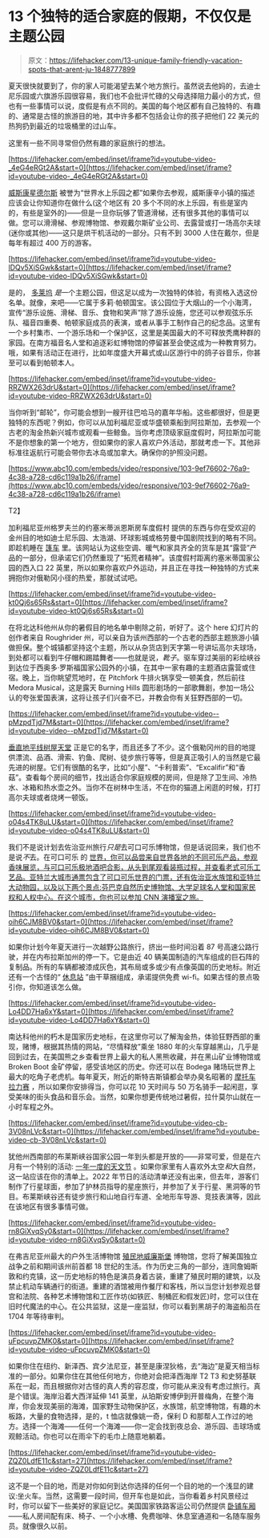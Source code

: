 # 13 个独特的适合家庭的假期，不仅仅是主题公园

> 原文：<https://lifehacker.com/13-unique-family-friendly-vacation-spots-that-arent-ju-1848777899>

夏天很快就要到了，你的家人可能渴望去某个地方旅行。虽然说去他妈的，去迪士尼乐园或六旗游乐园很容易，我们也不会批评忙碌的父母选择阻力最小的方式，但也有一些事情可以说，度假是有点不同的。美国的每个地区都有自己独特的、有趣的、通常是古怪的旅游目的地，其中许多都不包括会让你的孩子把他们 22 美元的热狗扔到最近的垃圾桶里的过山车。

这里有一些不同寻常但仍然有趣的家庭旅行的想法。

 [https://lifehacker.com/embed/inset/iframe?id=youtube-video-_4eG4eRGt2A&start=0](https://lifehacker.com/embed/inset/iframe?id=youtube-video-_4eG4eRGt2A&start=0) 

[威斯康星德尔斯](https://www.wisdells.com/) 被誉为“世界水上乐园之都”如果你去参观，威斯康辛小镇的描述应该会让你知道你在做什么(这个地区有 20 多个不同的水上乐园，有些是室内的，有些是室外的)——但是一旦你玩够了管道滑梯，还有很多其他的事情可以做。您可以滑滑梯、参观博物馆、参观戴尔斯矿业公司、去露营或打一场高尔夫球(迷你或其他)——这只是烘干机活动的一部分。只有不到 3000 人住在戴尔，但是每年有超过 400 万的游客。

 [https://lifehacker.com/embed/inset/iframe?id=youtube-video-lDQv5XiSGwk&start=0](https://lifehacker.com/embed/inset/iframe?id=youtube-video-lDQv5XiSGwk&start=0) 

是的， [多莱坞](https://www.dollywood.com/) *是*一个主题公园，但这足以成为一次独特的体验，有资格入选这份名单。就像，来吧——它属于多莉·帕顿国宝。该公园位于大烟山的一个小海湾，宣传“游乐设施、滑梯、音乐、食物和笑声”除了游乐设施，您还可以参观弦乐乐队、福音四重奏、帕顿家庭成员的表演，或者从事手工制作自己的纪念品。这里有一个乡村集市、一个游乐场和一个保护区，这里是美国最大的不可释放秃鹰种群的家园。在南方福音名人堂和追逐彩虹博物馆的停留甚至会使这成为一种教育努力。哦，如果有活动正在进行，比如年度盛大开幕式或山区游行中的鸽子谷音乐，你甚至可以看到帕顿本人。

 [https://lifehacker.com/embed/inset/iframe?id=youtube-video-RRZWX263drU&start=0](https://lifehacker.com/embed/inset/iframe?id=youtube-video-RRZWX263drU&start=0) 

当你听到“邮轮”，你可能会想到一艘开往巴哈马的嘉年华船。这些都很好，但是更独特的东西呢？例如，你可以从加利福尼亚或华盛顿乘船到阿拉斯加，去参观一个古老的淘金热新兴城市或观看一些鲸鱼。当你考虑顶级家庭度假时，阿拉斯加可能不是你想象的第一个地方，但如果你的家人喜欢户外活动，那就考虑一下。其他非标准往返航行可能会带你去冰岛或加拿大。确保你的护照没问题。

[https://www.abc10.com/embeds/video/responsive/103-9ef76602-76a9-4c38-a728-cd6c119a1b26/iframe](https://www.abc10.com/embeds/video/responsive/103-9ef76602-76a9-4c38-a728-cd6c119a1b26/iframe)

T2】

加利福尼亚州格罗夫兰的约塞米蒂派恩斯房车度假村 提供的东西与你在受欢迎的金州目的地如迪士尼乐园、太浩湖、环球影城或格劳曼中国剧院找到的略有不同。即趁机睡在 [篷车](https://yosemitepinesrv.com/glamping/conestoga-wagon-2/) 里。该网站认为这些空调、暖气和家具齐全的货车是其“露营”产品的一部分，但承诺它们仍然重现了“拓荒者精神”。该度假村距离约塞米蒂国家公园的西入口 22 英里，所以如果你喜欢户外运动，并且正在寻找一种独特的方式来拥抱你对俄勒冈小径的热爱，那就试试吧。

 [https://lifehacker.com/embed/inset/iframe?id=youtube-video-kt0Qj6s65Rs&start=0](https://lifehacker.com/embed/inset/iframe?id=youtube-video-kt0Qj6s65Rs&start=0) 

在将北达科他州从你的暑假目的地名单中剔除之前，听好了。这个 here 幻灯片的创作者来自 Roughrider 州，可以亲自为该州西部的一个古老的西部主题旅游小镇做担保。整个城镇都坚持这个主题，所以从杂货店到天字第一号讲坛高尔夫球场，到处都可以看到牛仔帽和踢踏舞者——也就是说，*靴子*。驱车穿过美丽的彩绘峡谷到达位于西奥多·罗斯福国家公园外的小镇，在其中一家有趣的主题酒店露营或住宿。晚上，当你眺望荒地时，在 Pitchfork 牛排火锅享受一顿美食，然后前往 Medora Musical，这是露天 Burning Hills 圆形剧场的一部歌舞剧，参加一场公认的夸张爱国表演，这将让孩子们兴奋不已，并教会你有关狂野西部的一切。

 [https://lifehacker.com/embed/inset/iframe?id=youtube-video--pMzpdTjd7M&start=0](https://lifehacker.com/embed/inset/iframe?id=youtube-video--pMzpdTjd7M&start=0) 

[垂直地平线树屋天堂](https://www.treehouseparadise.com/) 正是它的名字，而且还多了不少。这个俄勒冈州的目的地提供漂流、品酒、滑索、钓鱼、爬树、徒步旅行等等，但是真正吸引人的当然是它最先进的树屋。它们有很酷的名字，比如“小屋”、“卡利普索”、“Excalifir”和“香菇”。查看每个房间的细节，找出适合你家庭规模的房间，但是除了卫生间、冷热水、冰箱和热水壶之外。当你不在树林中生活，不在你的猫道上闲逛的时候，打打高尔夫球或者烧烤一顿饭。

 [https://lifehacker.com/embed/inset/iframe?id=youtube-video-o04s4TK8uLU&start=0](https://lifehacker.com/embed/inset/iframe?id=youtube-video-o04s4TK8uLU&start=0) 

我们不是说计划去佐治亚州旅行*只是*去可口可乐博物馆，但是话说回来，我们也不是说*不*去。在可口可乐 的 [世界，你可以品尝来自世界各地的不同可乐产品，参观香味展览，与可口可乐极地酒吧合影，从头到尾观看装瓶过程，并查看老式可乐工艺品。亚特兰大城市通票包含了可口可乐世界的门票，还有佐治亚水族馆和亚特兰大动物园，以及以下两个景点:芬巴克自然历史博物馆、大学足球名人堂和国家民权和人权中心。在这个城市，你也可以参加 CNN 演播室之旅。](https://www.worldofcoca-cola.com/)

 [https://lifehacker.com/embed/inset/iframe?id=youtube-video-oih6CJM8BV0&start=0](https://lifehacker.com/embed/inset/iframe?id=youtube-video-oih6CJM8BV0&start=0) 

如果你计划今年夏天进行一次越野公路旅行，挤出一些时间沿着 87 号高速公路行驶，并在内布拉斯加州的停一下。它是由近 40 辆美国制造的汽车组成的巨石阵的复制品。所有的车辆都被漆成灰色，其布局或多或少有点像英国的历史地标。附近还有一个古怪的“ [休息站](https://www.roadsideamerica.com/tip/838) ”由干草捆组成，承诺提供免费 wi-fi。如果古怪的景点吸引你，你知道该怎么做。

 [https://lifehacker.com/embed/inset/iframe?id=youtube-video-Lo4DD7Ha6xY&start=0](https://lifehacker.com/embed/inset/iframe?id=youtube-video-Lo4DD7Ha6xY&start=0) 

南达科他州的朽木是国家历史地标，在这里你可以了解淘金热，体验狂野西部的重现，赌博，根据其热情的网站，“尽情释放”乘坐 1880 年的火车穿越黑山，几乎是回到过去，在美国熊之乡查看世界上最大的私人黑熊收藏，并在黑山矿业博物馆或 Broken Boot 金矿停留，感受该地区的历史。你还可以在 Bodega 赌场玩世界上最大的吃角子老虎机。每年夏天，附近的斯特吉斯镇都会举办臭名昭著的 [摩托车拉力赛](https://www.sturgismotorcyclerally.com/) ，所以如果你安排得当，你可以花 10 天时间与 50 万名骑手一起闲逛，享受美味的街头食品和音乐会。当然，如果你想更传统地过暑假，拉什莫尔山就在一小时车程之外。

 [https://lifehacker.com/embed/inset/iframe?id=youtube-video-cb-3V08nLVc&start=0](https://lifehacker.com/embed/inset/iframe?id=youtube-video-cb-3V08nLVc&start=0) 

犹他州西南部的布莱斯峡谷国家公园一年到头都是开放的——非常可爱，但是在六月有一个特别的活动: [一年一度的天文节](https://www.nps.gov/brca/planyourvisit/astrofest.htm) 。如果你家里有人喜欢外太空*和*大自然，这一站应该在你的清单上。2022 年节日的活动清单还没有出来，但去年，游客们制作了行星球面，参加了护林员指导的星座旅行，并参加了关于行星、黑洞等的节目。布莱斯峡谷还有徒步旅行和山地自行车道、全地形车导游、竞技表演等，因此在该地区有很多事情可做。

 [https://lifehacker.com/embed/inset/iframe?id=youtube-video-rn8GiXvqSy0&start=0](https://lifehacker.com/embed/inset/iframe?id=youtube-video-rn8GiXvqSy0&start=0) 

在弗吉尼亚州最大的户外生活博物馆 [殖民地威廉斯堡](https://www.colonialwilliamsburg.org/) 博物馆，您将了解美国独立战争之前和期间该州前首都 18 世纪的生活。作为历史三角的一部分，连同詹姆斯敦和约克镇，这一历史地标的特色是演员身着古装，重建了殖民时期的建筑，以及禁止机动车辆通行的街道。重建的酒馆被用作餐厅和客栈，所以当您计划参观总督宫和法院、各种艺术博物馆和工匠作坊(如铁匠、制桶匠和假发匠)时，您可以住在旧时代魔法的中心。在公共监狱，这是一座监狱，你可以看到黑胡子的海盗船员在 1704 年等待审判。

 [https://lifehacker.com/embed/inset/iframe?id=youtube-video-uFpcuvpZMK0&start=0](https://lifehacker.com/embed/inset/iframe?id=youtube-video-uFpcuvpZMK0&start=0) 

如果你住在纽约、新泽西、宾夕法尼亚，甚至是康涅狄格，去“海边”是夏天相当标准的一部分。如果你住在其他任何地方，你绝对会把泽西海岸 T2 T3 和史努基联系在一起，而且根据你对古怪的真人秀的容忍度，你可能从来没有考虑过旅行。真是个错误。海岸沿着大西洋延伸 141 英里，从珀斯安博伊到开普梅角，在整个海岸，你会发现美丽的海滩，国家野生动物保护区，水族馆，航空博物馆，有趣的木板路，大量的食物选择，是的，t 恤店就像姚一奇，保利 D 和那帮人工作过的地方。选择一个海滩——任何一个海滩——你一定会找到夜总会、游乐园、击球场或观鲸活动。你也可以在雨伞下的毛巾上随意地躺着。

 [https://lifehacker.com/embed/inset/iframe?id=youtube-video-ZQZ0LdfE11c&start=27](https://lifehacker.com/embed/inset/iframe?id=youtube-video-ZQZ0LdfE11c&start=27) 

这不是一个目的地，而是对你如何到达你选择的任何一个目的地的一个浅显的建议:坐火车。当然，这需要一段时间，但开车也是如此，当你看着乡村风景经过时，你可以留下一些美好的家庭记忆。美国国家铁路客运公司仍然提供 [卧铺车厢](https://www.amtrak.com/sleeper-car-accommodations?cmp=pdsrch-LDT|Brand|Awareness|Exact-google&gclid=CjwKCAjwo8-SBhAlEiwAopc9WymmYjd-QR_moBAsKT7jqvB6cWjlqeNx8SXdPJP_QuLd1LrreVKCghoC6A8QAvD_BwE&gclsrc=aw.ds)——私人房间配有床、椅子、一个小水槽、免费咖啡、休息室通道和一名随车服务员。就像很久以前。